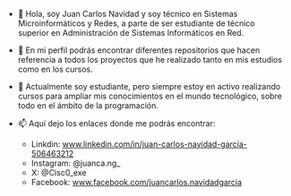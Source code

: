- 👋 Hola, soy Juan Carlos Navidad y soy técnico en Sistemas Microinformáticos y Redes, a parte de ser estudiante de técnico superior en Administración de Sistemas Informáticos en Red.
  
- 👀 En mi perfil podrás encontrar diferentes repositorios que hacen referencia a todos los proyectos que he realizado tanto en mis estudios como en los cursos.
  
- 🌱 Actualmente soy estudiante, pero siempre estoy en activo realizando cursos para ampliar mis conocimientos en el mundo tecnológico, sobre todo en el ámbito de la programación.
  
- 📫 Aquí dejo los enlaces donde me podrás encontrar:
  
  - Linkdin: www.linkedin.com/in/juan-carlos-navidad-garcía-506463212
  - Instagram: @juanca.ng_
  - X: @Cisc0_exe
  - Facebook: www.facebook.com/juancarlos.navidadgarcia

<!---
cisco-cmd/cisco-cmd is a ✨ special ✨ repository because its `README.md` (this file) appears on your GitHub profile.
You can click the Preview link to take a look at your changes.
--->
